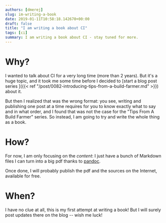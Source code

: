 ```yaml
---
authors: [dmerej]
slug: im-writing-a-book
date: 2019-01-11T10:58:18.142670+00:00
draft: false
title: "I am writing a book about CI"
tags: [ci]
summary: I am writing a book about CI - stay tuned for more.
---
```


# Why?

I wanted to talk about CI for a very long time (more than 2 years). But it's a huge topic, and it took me some time before I decided to [start a blog post series ]({{< ref "/post/0082-introducing-tips-from-a-build-farmer.md" >}}) about it.

But then I realized that was the wrong format: you see, writing and publishing one post at a time requires for you to know exactly what to say and in what order, and I found that was not the case for the "Tips From A Build Farmer" series. So instead, I am going to try and write the whole thing as a book.

# How?

For now, I am only focusing on the *content*: I just have a bunch of Markdown files I can turn into a big pdf thanks to [pandoc](https://pandoc.org/).

Once done, I will probably publish the pdf and the sources on the Internet, available for free.

# When?

I have no clue at all, this is my first attempt at writing a book! But I will surely post updates there on the blog -- wish me luck!
